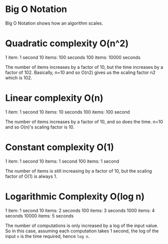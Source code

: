 # Big O Notation 

BIg O Notation shows how an algorithm scales.

# Quadratic complexity O(n^2)

1 item: 1 second
10 items: 100 seconds
100 items: 10000 seconds

The number of items increases by a factor of 10, but the time increases by a factor of 102. Basically, n=10 and so O(n2) gives us the scaling factor n2 which is 102.

# Linear complexity O(n)

1 item: 1 second
10 items: 10 seconds
100 items: 100 second

The number of items increases by a factor of 10, and so does the time. n=10 and so O(n)'s scaling factor is 10.

# Constant complexity O(1)

1 item: 1 second
10 items: 1 second
100 items: 1 second

The number of items is still increasing by a factor of 10, but the scaling factor of O(1) is always 1.

# Logarithmic Complexity O(log n)

1 item: 1 second
10 items: 2 seconds
100 items: 3 seconds
1000 items: 4 seconds
10000 items: 5 seconds

The number of computations is only increased by a log of the input value. So in this case, assuming each computation takes 1 second, the log of the input ```n``` is the time required, hence ```log n```.
